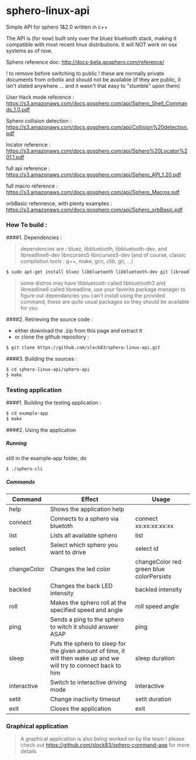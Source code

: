 # sphero-linux-api
Simple API for sphero 1&amp;2.0 written in c++

The API is (for now) built only over the bluez bluetooth stack, making it compatible with most recent linux distributions. It will NOT work on osx systems as of now.

Sphero reference doc: http://docs-beta.gosphero.com/reference/ 

! to remove before switching to public ! these are normally private documents from orbotix and should not be available (if they are public, it isn't stated anywhere ... and it wasn't that easy to "stumble" upon them)

User Hack mode reference : https://s3.amazonaws.com/docs.gosphero.com/api/Sphero_Shell_Commands_1.0.pdf

Sphero collision detection : https://s3.amazonaws.com/docs.gosphero.com/api/Collision%20detection.pdf

locator reference : https://s3.amazonaws.com/docs.gosphero.com/api/Sphero%20Locator%201.1.pdf

full api reference : https://s3.amazonaws.com/docs.gosphero.com/api/Sphero_API_1.20.pdf

full macro reference : https://s3.amazonaws.com/docs.gosphero.com/api/Sphero_Macros.pdf

orbBasic refenrence, with plenty examples : https://s3.amazonaws.com/docs.gosphero.com/api/Sphero_orbBasic.pdf



### How To build :
####1. Dependencies : 

  > dependencies are : bluez, libbluetooth, libbluetooth-dev, and libreadline6-dev libncurses5 libncurses5-dev (and of course, classic compilation tools : g++, make, gcc, clib, git, ...)

  ```sh
  $ sudo apt-get install bluez libbluetooth libbluetooth-dev git libreadline6-dev libncurses5 libncurses5-dev
  ```
  
  > some distros may have libbluetooth called libbluetooth3 and libreadline6 called libreadline, use your favorite package manager to figure out dependancies you can't install using the provided command, these are quite usual packages so they should be available for you

####2. Retrieving the source code : 

  * either download the .zip from this page and extract it
  * or clone the github repository :
 
  ```sh
  $ git clone https://github.com/slock83/sphero-linux-api.git
  ```

####3. Building the sources : 

  ```sh
  $ cd sphero-linux-api/sphero-api
  $ make
  ```
  
### Testing application

####1. Building the testing application : 

  ```sh
  $ cd example-app
  $ make
  ```

####2. Using the application

##### Running
	
still in the example-app folder, do
	
  ```sh
  $ ./sphero-cli
  ```

##### Commands

| Command | Effect | Usage |
| ----- | ----- | ----- |
help | Shows the application help |
connect | Connects to a sphero via bluetoth | connect xx:xx:xx:xx:xx |
list | Lists all available sphero | list |
select | Select which sphero you want to drive | select id |
changeColor | Changes the led color | changeColor red green blue colorPersists |
backled | Changes the back LED intensity | backled intensity |
roll | Makes the sphero roll at the specified speed and angle | roll speed angle |
ping | Sends a ping to the sphero to witch it should answer ASAP | ping |
sleep | Puts the sphero to sleep for the given amount of time, it will then wake up and we will try to connect back to him | sleep duration |
interactive | Switch to interactive driving mode | interactive |
setit | Change inactivity timeout | setit duration |
exit | Closes the application | exit |

### Graphical application

> A graphical application is also being worked on by the team ! please check out https://github.com/slock83/sphero-command-app for more details
